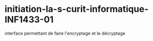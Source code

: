 # initiation-la-s-curit-informatique-INF1433-01
interface permettant de faire l'encryptage et le décryptage
